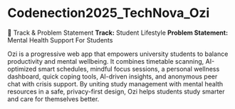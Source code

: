 # Codenection2025_TechNova_Ozi
📌 Track & Problem Statement
**Track:** Student Lifestyle 
**Problem Statement:** Mental Health Support For Students 

Ozi is a progressive web app that empowers university students to balance productivity and mental wellbeing. It combines timetable scanning, AI-optimized smart schedules, mindful focus sessions, a personal wellness dashboard, quick coping tools, AI-driven insights, and anonymous peer chat with crisis support. By uniting study management with mental health resources in a safe, privacy-first design, Ozi helps students study smarter and care for themselves better.
